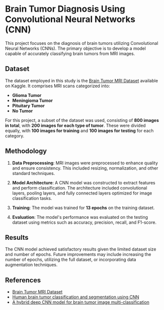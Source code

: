 # Brain Tumor Diagnosis Using Convolutional Neural Networks (CNN)

This project focuses on the diagnosis of brain tumors utilizing Convolutional Neural Networks (CNNs). The primary objective is to develop a model capable of accurately classifying brain tumors from MRI images.

## Dataset

The dataset employed in this study is the [Brain Tumor MRI Dataset](https://www.kaggle.com/datasets/masoudnickparvar/brain-tumor-mri-dataset) available on Kaggle. It comprises MRI scans categorized into:

- **Glioma Tumor**
- **Meningioma Tumor**
- **Pituitary Tumor**
- **No Tumor**

For this project, a subset of the dataset was used, consisting of **800 images in total**, with **200 images for each type of tumor**. These were divided equally, with **100 images for training** and **100 images for testing** for each category.

## Methodology

1. **Data Preprocessing**: MRI images were preprocessed to enhance quality and ensure consistency. This included resizing, normalization, and other standard techniques.

2. **Model Architecture**: A CNN model was constructed to extract features and perform classification. The architecture included convolutional layers, pooling layers, and fully connected layers optimized for image classification tasks.

3. **Training**: The model was trained for **13 epochs** on the training dataset.

4. **Evaluation**: The model's performance was evaluated on the testing dataset using metrics such as accuracy, precision, recall, and F1-score.

## Results

The CNN model achieved satisfactory results given the limited dataset size and number of epochs. Future improvements may include increasing the number of epochs, utilizing the full dataset, or incorporating data augmentation techniques.

## References

- [Brain Tumor MRI Dataset](https://www.kaggle.com/datasets/masoudnickparvar/brain-tumor-mri-dataset)
- [Human brain tumor classification and segmentation using CNN](https://link.springer.com/article/10.1007/s11042-022-13713-2)
- [A hybrid deep CNN model for brain tumor image multi-classification](https://bmcmedimaging.biomedcentral.com/articles/10.1186/s12880-024-01195-7)